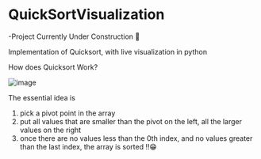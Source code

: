 # QuickSortVisualization
-Project Currently Under Construction 🚧

Implementation of Quicksort, with live visualization in python

How does Quicksort Work?

  ![image](https://user-images.githubusercontent.com/75957506/112855308-aeec5380-907c-11eb-990e-8b31f3d958f1.png)

The essential idea is 
1. pick a pivot point in the array
2. put all values that are smaller than the pivot on the left, all the larger values on the right
3. once there are no values less than the 0th index, and no values greater than the last index, the array is sorted !!😁



